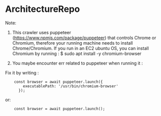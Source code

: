 # ArchitectureRepo

Note: 

1. This crawler uses puppeteer (https://www.npmjs.com/package/puppeteer) that controls Chrome or Chromium, therefore your running machine needs to install Chrome/Chromium. If you run in an EC2 ubuntu OS, you can install Chromium by running :
$ sudo apt install -y chromium-browser

2. You maybe encounter err related to puppeteer when running it :

Fix it by writing :

        const browser = await puppeteer.launch({
            executablePath: '/usr/bin/chromium-browser'
          });

or:

        const browser = await puppeteer.launch();
